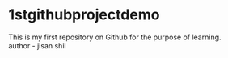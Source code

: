 # 1stgithubprojectdemo
This is my first repository on Github for the purpose of learning.
</br>
author - jisan shil
